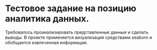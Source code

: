 # Тестовое задание на позицию аналитика данных.
Требовалось проанализировать представленные данные и сделать выводы.
В проекте применяется визуализация средствами seaborn и обобщается извлеченная информация.
